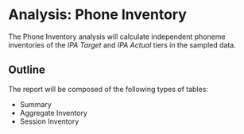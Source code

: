# Analysis: Phone Inventory

The Phone Inventory analysis will calculate independent phoneme inventories of the *IPA Target* and *IPA Actual* tiers in the sampled data.

## Outline

The report will be composed of the following types of tables:

 * Summary
 * Aggregate Inventory
 * Session Inventory


